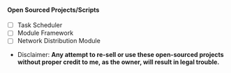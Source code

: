 #### Open Sourced Projects/Scripts
- [ ] Task Scheduler
- [ ] Module Framework
- [ ] Network Distribution Module

- Disclaimer:
**Any attempt to re-sell or use these open-sourced projects without proper credit to me, as the owner, will result in legal trouble.**
